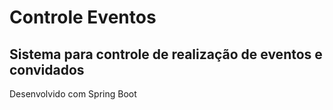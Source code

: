 # Controle Eventos
## Sistema para controle de realização de eventos e convidados
Desenvolvido com Spring Boot
